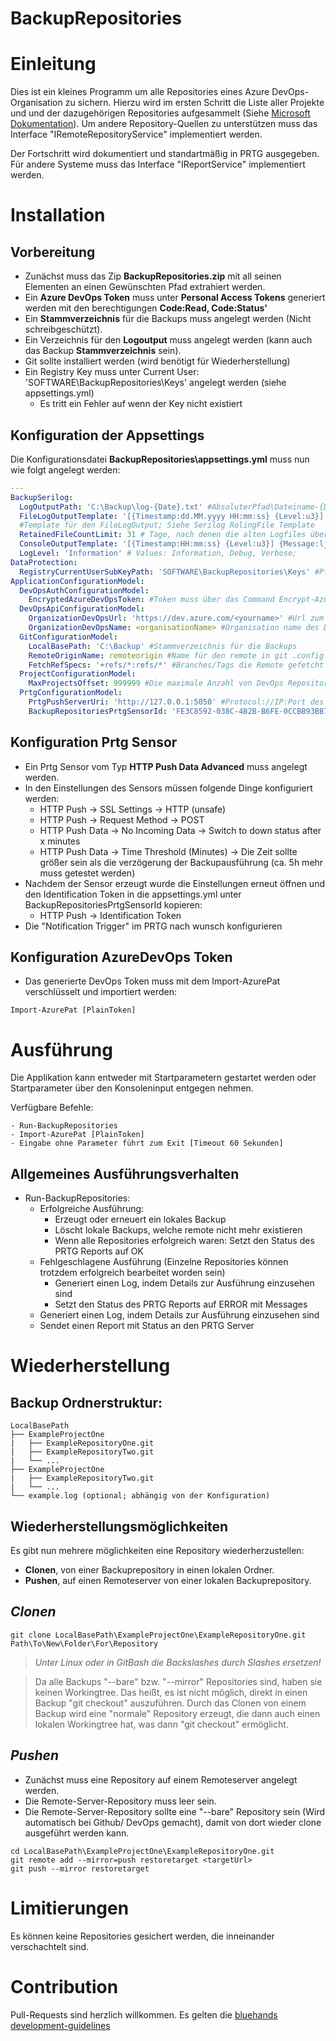 # BackupRepositories

# Einleitung

Dies ist ein kleines Programm um alle Repositories eines Azure DevOps-Organisation zu sichern. Hierzu wird im ersten Schritt die Liste aller Projekte und und der dazugehörigen Repositories aufgesammelt (Siehe [Microsoft Dokumentation](https://docs.microsoft.com/en-us/azure/devops/integrate/concepts/dotnet-client-libraries?view=azure-devops)). Um andere Repository-Quellen zu unterstützen muss das Interface "IRemoteRepositoryService" implementiert werden.

Der Fortschritt wird dokumentiert und standartmäßig in PRTG ausgegeben. Für andere Systeme muss das Interface "IReportService" implementiert werden.

# Installation

## Vorbereitung

- Zunächst muss das Zip **BackupRepositories.zip** mit all seinen Elementen an einen Gewünschten Pfad extrahiert werden.
- Ein **Azure DevOps Token** muss unter **Personal Access Tokens** generiert werden mit den berechtigungen **Code:Read, Code:Status'**
- Ein **Stammverzeichnis** für die Backups muss angelegt werden (Nicht schreibgeschützt).
- Ein Verzeichnis für den **Logoutput** muss angelegt werden (kann auch das Backup **Stammverzeichnis** sein).
- Git sollte installiert werden (wird benötigt für Wiederherstellung)
- Ein Registry Key muss unter Current User: 'SOFTWARE\BackupRepositories\Keys' angelegt werden (siehe appsettings.yml)
  - Es tritt ein Fehler auf wenn der Key nicht existiert

## Konfiguration der Appsettings

Die Konfigurationsdatei **BackupRepositories\appsettings.yml** muss nun wie folgt angelegt werden:

```yml
---
BackupSerilog:
  LogOutputPath: 'C:\Backup\log-{Date}.txt' #AbsoluterPfad\Dateiname-{Date}.txt  
  FileLogOutputTemplate: '[{Timestamp:dd.MM.yyyy HH:mm:ss} {Level:u3}] {Message:j}{NewLine}{Exception}'
  #Template für den FileLogOutput; Siehe Serilog RolingFile Template
  RetainedFileCountLimit: 31 # Tage, nach denen die alten Logfiles überschrieben werden
  ConsoleOutputTemplate: '[{Timestamp:HH:mm:ss} {Level:u3}] {Message:lj}{NewLine}{Exception}' # Output Template siehe Serilog Console
  LogLevel: 'Information' # Values: Information, Debug, Verbose;
DataProtection:
  RegistryCurrentUserSubKeyPath: 'SOFTWARE\BackupRepositories\Keys' #Pfad zum Registry Key, indem das Encryption-Secret gespeichert wird
ApplicationConfigurationModel:
  DevOpsAuthConfigurationModel:
    EncryptedAzureDevOpsToken: #Token muss über das Command Encrypt-AzurePat [PlainToken] verschlüsselt werden; Siehe Abschnitt "Ausführung : Verfügbare Befehle"
  DevOpsApiConfigurationModel:
    OrganizationDevOpsUrl: 'https://dev.azure.com/<yourname>' #Url zum DevOps
    OrganizationDevOpsName: <organisationName> #Organisation name des DevOps
  GitConfigurationModel:
    LocalBasePath: 'C:\Backup' #Stammverzeichnis für die Backups
    RemoteOriginName: remoteorigin #Name für den remote in git .config (Nur verändern falls unbedingt nötig)
    FetchRefSpecs: '+refs/*:refs/*' #Branches/Tags die Remote gefetcht werden
  ProjectConfigurationModel:
    MaxProjectsOffset: 999999 #Die maximale Anzahl von DevOps Repositories, die geladen werden (leider erforderlich)   
  PrtgConfigurationModel:
    PrtgPushServerUri: 'http://127.0.0.1:5050' #Protocol://IP:Port des Prtg Network Servers Https Port = 5051 by default Http Port = 5050
    BackupRepositoriesPrtgSensorId: 'FE3C8592-038C-4B2B-B6FE-0CCBB93BB772' #Prtg Sensor Id (Wird bei erstellen des Sensors generiert und kann danach, in den Einstellungen kopiert werden)
```

## Konfiguration Prtg Sensor

- Ein Prtg Sensor vom Typ **HTTP Push Data Advanced** muss angelegt werden.
- In den Einstellungen des Sensors müssen folgende Dinge konfiguriert werden:
  - HTTP Push -> SSL Settings -> HTTP (unsafe)
  - HTTP Push -> Request Method -> POST
  - HTTP Push Data -> No Incoming Data -> Switch to down status after x minutes
  - HTTP Push Data -> Time Threshold (Minutes) -> Die Zeit sollte größer sein als die verzögerung der Backupausführung (ca. 5h mehr muss getestet werden)
- Nachdem der Sensor erzeugt wurde die Einstellungen erneut öffnen und den Identification Token in die appsettings.yml unter BackupRepositoriesPrtgSensorId kopieren:
  - HTTP Push -> Identification Token
- Die "Notification Trigger" im PRTG nach wunsch konfigurieren

## Konfiguration AzureDevOps Token

- Das generierte DevOps Token muss mit dem Import-AzurePat verschlüsselt und importiert werden:

```
Import-AzurePat [PlainToken]
```

# Ausführung


Die Applikation kann entweder mit Startparametern gestartet werden oder Startparameter über den Konsoleninput entgegen nehmen.

Verfügbare Befehle:

```
- Run-BackupRepositories
- Import-AzurePat [PlainToken]
- Eingabe ohne Parameter führt zum Exit [Timeout 60 Sekunden]
```

## Allgemeines Ausführungsverhalten

- Run-BackupRepositories:
    - Erfolgreiche Ausführung:
      - Erzeugt oder erneuert ein lokales Backup
      - Löscht lokale Backups, welche remote nicht mehr existieren
      - Wenn alle Repositories erfolgreich waren: Setzt den Status des PRTG Reports auf OK 
    - Fehlgeschlagene Ausführung (Einzelne Repositories können trotzdem erfolgreich bearbeitet worden sein)
      - Generiert einen Log, indem Details zur Ausführung einzusehen sind
      - Setzt den Status des PRTG Reports auf ERROR mit Messages
    - Generiert einen Log, indem Details zur Ausführung einzusehen sind
    - Sendet einen Report mit Status an den PRTG Server

# Wiederherstellung

## Backup Ordnerstruktur:

```
LocalBasePath
├── ExampleProjectOne
|   ├── ExampleRepositoryOne.git
|   ├── ExampleRepositoryTwo.git
|   └── ...
├── ExampleProjectOne
|   ├── ExampleRepositoryTwo.git
|   └── ...
└── example.log (optional; abhängig von der Konfiguration)
```

## Wiederherstellungsmöglichkeiten

Es gibt nun mehrere möglichkeiten eine Repository wiederherzustellen:

- **Clonen**, von einer Backuprepository in einen lokalen Ordner.
- **Pushen**, auf einen Remoteserver von einer lokalen Backuprepository.

## *Clonen*

```
git clone LocalBasePath\ExampleProjectOne\ExampleRepositoryOne.git Path\To\New\Folder\For\Repository
```
>*Unter Linux oder in GitBash die Backslashes durch Slashes ersetzen!*

> Da alle Backups "--bare" bzw. "--mirror" Repositories sind, haben sie keinen Workingtree. Das heißt, es ist nicht möglich, direkt in einen Backup "git checkout" auszuführen. Durch das Clonen von einem Backup wird eine "normale" Repository erzeugt, die dann auch einen lokalen Workingtree hat, was dann "git checkout" ermöglicht.

## *Pushen*

- Zunächst muss eine Repository auf einem Remoteserver angelegt werden.
- Die Remote-Server-Repository muss leer sein.
- Die Remote-Server-Repository sollte eine "--bare" Repository sein (Wird automatisch bei Github/ DevOps gemacht), damit von dort wieder clone ausgeführt werden kann.

```
cd LocalBasePath\ExampleProjectOne\ExampleRepositoryOne.git
git remote add --mirror=push restoretarget <targetUrl>
git push --mirror restoretarget
```

# Limitierungen

Es können keine Repositories gesichert werden, die inneinander verschachtelt sind.

# Contribution

Pull-Requests sind herzlich willkommen. Es gelten die [bluehands development-guidelines](https://github.com/bluehands/development-guidelines)
